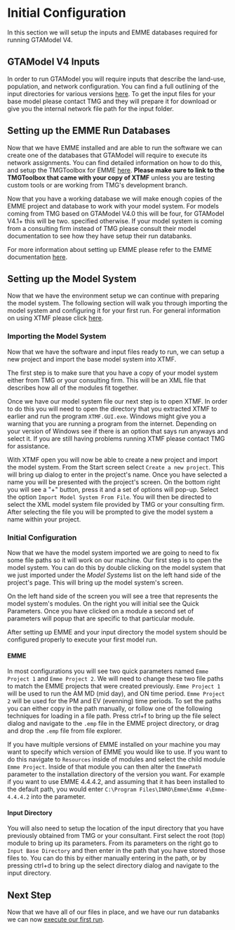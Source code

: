 # Initial Configuration

In this section we will setup the inputs and EMME databases required for running GTAModel V4.

## GTAModel V4 Inputs

In order to run GTAModel you will require inputs that describe the land-use, population, and network configuration.
You can find a full outlining of the input directories for various versions
[here](../InputDirectory/index.md).  To get the input files for your base model
please contact TMG and they will prepare it for download or give you the internal network file path for the input folder.

## Setting up the EMME Run Databases

Now that we have EMME installed and are able to run the software we can create one of the databases that GTAModel will require to execute its network assignments.  You can
find detailed information on how to do this, and setup the TMGToolbox for EMME [here](../Network/emme_project_setup.md).  **Please make sure to link to the TMGToolbox that
came with your copy of XTMF** unless you are testing custom tools or are working from TMG's development branch.

Now that you have a working database we will make enough copies of the EMME project and database to work with your model system.
For models coming from TMG based on GTAModel V4.0 this will be four, for GTAModel V4.1+ this will be two.
specified otherwise.  If your model system is coming from a consulting firm instead of TMG please consult their
model documentation to see how they have setup their run databanks.

For more information about setting up EMME please refer to the EMME documentation
[here](../Network/emme_project_setup.md).

## Setting up the Model System

Now that we have the environment setup we can continue with preparing the model system.  The following section
will walk you through importing the model system and configuring it for your first run.  For general information
on using XTMF please click [here](../../../xtmf/getting_familiar_with_xtmf.md).


### Importing the Model System

Now that we have the software and input files ready to run, we can setup a new project and import the base model system
into XTMF.

The first step is to make sure that you have a copy of your model system either from TMG or your consulting firm.
This will be an XML file that describes how all of the modules fit together.

Once we have our model system file our next step is to open XTMF.  In order to do this you will need to open
the directory that you extracted XTMF to earlier and run the program `XTMF.GUI.exe`.  Windows might give you
a warning that you are running a program from the internet.  Depending on your version of Windows see if there
is an option that says run anyways and select it.  If you are still having problems running XTMF please
contact TMG for assistance.

With XTMF open you will now be able to create a new project and import the model system.  From the Start
screen select `Create a new project`.  This will bring up dialog to enter in the project's name.  Once you
have selected a name you will be presented with the project's screen.  On the bottom right you will see a "+"
button, press it and a set of options will pop-up.  Select the option `Import Model System From File`.  You will
then be directed to select the XML model system file provided by TMG or your consulting firm.  After selecting the file
you will be prompted to give the model system a name within your project.

### Initial Configuration

Now that we have the model system imported we are going to need to fix some file paths so it will work
on our machine. Our first step is to open the model system.  You can do this by double clicking on the
model system that we just imported under the *Model Systems* list on the left hand side of the project's page.
This will bring up the model system's screen.

On the left hand side of the screen you will see a tree that represents the model system's modules.  On the right
you will initial see the Quick Parameters. Once you have clicked on a module a second set of parameters will popup
that are specific to that particular module.

After setting up EMME and your input directory the model system should be configured properly to execute your
first model run.

#### EMME

In most configurations you will see two quick parameters named `Emme Project 1` and
`Emme Project 2`.  We will need to change these two file paths to match the EMME projects that were created previously.
`Emme Project 1` will be used to run the AM MD (mid day), and ON time period. `Emme Project 2` will be used for the PM
and EV (evenning) time periods.  To set the paths you can either copy in the path manually, or follow one of the following
techniques for loading in a file path.  Press ctrl+f to bring up the file select dialog and navigate to the `.emp` file
in the EMME project directory, or drag and drop the `.emp` file from file explorer.

If you have multiple versions of EMME installed on your machine you may want to specify which version of EMME you would like
to use.  If you want to do this navigate to `Resources` inside of modules and select the child module `Emme Project`.
Inside of that module you can then alter the `EmmePath` parameter to the installation directory of the version you want.
For example if you want to use EMME 4.4.4.2, and assuming that it has been installed to the default path, you would enter
`C:\Program Files\INRO\Emme\Emme 4\Emme-4.4.4.2` into the parameter.

#### Input Directory

You will also need to setup the location of the input directory that you have previously obtained from TMG or your
consultant.  First select the root (top) module to bring up its parameters.  From its parameters on the right go to
`Input Base Directory` and then enter in the path that you have stored those files to.  You can do this by either
manually entering in the path, or by pressing ctrl+d to bring up the select directory dialog and navigate to the
input directory.

## Next Step

Now that we have all of our files in place, and we have our run databanks we can now [execute our first run](executing_a_run.md).